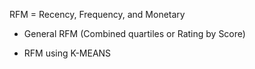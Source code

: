 RFM = Recency, Frequency, and Monetary

- General RFM (Combined quartiles or Rating by Score)

- RFM using K-MEANS
